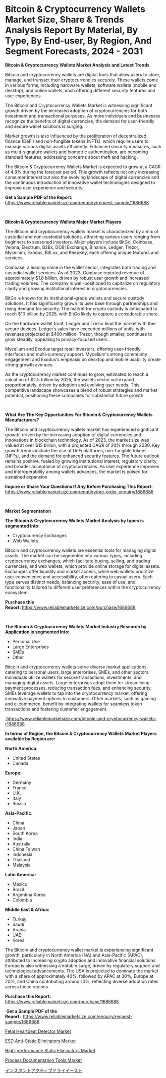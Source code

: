 <p><h1>Bitcoin & Cryptocurrency Wallets Market Size, Share & Trends Analysis Report By Material, By Type, By End-user, By Region, And Segment Forecasts, 2024 - 2031</h1></p><p><strong>Bitcoin & Cryptocurrency Wallets Market Analysis and Latest Trends</strong></p>
<p><p>Bitcoin and cryptocurrency wallets are digital tools that allow users to store, manage, and transact their cryptocurrencies securely. These wallets come in various forms, including hardware wallets, software wallets (mobile and desktop), and online wallets, each offering different security features and user experiences. </p><p>The Bitcoin and Cryptocurrency Wallets Market is witnessing significant growth driven by the increased adoption of cryptocurrencies for both investment and transactional purposes. As more individuals and businesses recognize the benefits of digital currencies, the demand for user-friendly and secure wallet solutions is surging. </p><p>Market growth is also influenced by the proliferation of decentralized finance (DeFi) and non-fungible tokens (NFTs), which require users to manage various digital assets efficiently. Enhanced security measures, such as multi-signature wallets and biometric authentication, are becoming standard features, addressing concerns about theft and hacking.</p><p>The Bitcoin & Cryptocurrency Wallets Market is expected to grow at a CAGR of 4.8% during the forecast period. This growth reflects not only increasing consumer interest but also the evolving landscape of digital currencies and the continuous introduction of innovative wallet technologies designed to improve user experience and security.</p></p>
<p><strong>Get a Sample PDF of the Report:&nbsp;</strong> <a href="https://www.reliablemarketsize.com/enquiry/request-sample/1686688?utm_campaign=1105&utm_medium=2&utm_source=Github&utm_content=ia&utm_term=16102024&utm_id=bitcoin-cryptocurrency-wallets">https://www.reliablemarketsize.com/enquiry/request-sample/1686688</a></p>
<p>&nbsp;</p>
<p><strong>Bitcoin & Cryptocurrency Wallets Major Market Players</strong></p>
<p><p>The Bitcoin and cryptocurrency wallets market is characterized by a mix of custodial and non-custodial solutions, attracting various users ranging from beginners to seasoned investors. Major players include BitGo, Coinbase, Velona, Electrum, B2Bx, DOBI Exchange, Binance, Ledger, Trezor, Mycelium, Exodus, BitLox, and KeepKey, each offering unique features and services.</p><p>Coinbase, a leading name in the wallet sector, integrates both trading and custodial wallet services. As of 2023, Coinbase reported revenue of approximately $1.8 billion, driven by robust user growth and increased trading volumes. The company is well-positioned to capitalize on regulatory clarity and growing institutional interest in cryptocurrencies.</p><p>BitGo is known for its institutional-grade wallets and secure custody solutions. It has significantly grown its user base through partnerships and rising demand for security. The market for crypto custody is anticipated to reach $10 billion by 2025, with BitGo likely to capture a considerable share.</p><p>On the hardware wallet front, Ledger and Trezor lead the market with their secure devices. Ledger’s sales have exceeded millions of units, with revenues projected at $400 million. Trezor, though smaller, continues to grow steadily, appealing to privacy-focused users.</p><p>Mycelium and Exodus target retail investors, offering user-friendly interfaces and multi-currency support. Mycelium's strong community engagement and Exodus's emphasis on desktop and mobile usability create strong growth avenues.</p><p>As the cryptocurrency market continues to grow, estimated to reach a valuation of $2.5 trillion by 2025, the wallets sector will expand proportionately, driven by adoption and evolving user needs. This competitive landscape showcases a blend of robust strategies and market potential, positioning these companies for substantial future growth.</p></p>
<p>&nbsp;</p>
<p><strong>What Are The Key Opportunities For Bitcoin & Cryptocurrency Wallets Manufacturers?</strong></p>
<p><p>The Bitcoin and cryptocurrency wallets market has experienced significant growth, driven by the increasing adoption of digital currencies and innovations in blockchain technology. As of 2023, the market size was valued at over $15 billion, with a projected CAGR of 20% through 2030. Key growth trends include the rise of DeFi platforms, non-fungible tokens (NFTs), and the demand for enhanced security features. The future outlook remains positive, fueled by growing institutional interest, regulatory clarity, and broader acceptance of cryptocurrencies. As user experience improves and interoperability among wallets advances, the market is poised for sustained expansion.</p></p>
<p><strong>Inquire or Share Your Questions If Any Before Purchasing This Report:</strong> <a href="https://www.reliablemarketsize.com/enquiry/pre-order-enquiry/1686688?utm_campaign=1105&utm_medium=2&utm_source=Github&utm_content=ia&utm_term=16102024&utm_id=bitcoin-cryptocurrency-wallets">https://www.reliablemarketsize.com/enquiry/pre-order-enquiry/1686688</a></p>
<p>&nbsp;</p>
<p><strong>Market Segmentation</strong></p>
<p><strong>The Bitcoin & Cryptocurrency Wallets Market Analysis by types is segmented into:</strong></p>
<p><ul><li>Cryptocurency Exchanges</li><li>Web Wallets</li></ul></p>
<p><p>Bitcoin and cryptocurrency wallets are essential tools for managing digital assets. The market can be segmented into various types, including cryptocurrency exchanges, which facilitate buying, selling, and trading currencies, and web wallets, which provide online storage for digital assets. Exchanges offer liquidity and market access, while web wallets prioritize user convenience and accessibility, often catering to casual users. Each type serves distinct needs, balancing security, ease of use, and functionality tailored to different user preferences within the cryptocurrency ecosystem.</p></p>
<p><strong>Purchase this Report:&nbsp;</strong><a href="https://www.reliablemarketsize.com/purchase/1686688?utm_campaign=1105&utm_medium=2&utm_source=Github&utm_content=ia&utm_term=16102024&utm_id=bitcoin-cryptocurrency-wallets">https://www.reliablemarketsize.com/purchase/1686688</a></p>
<p>&nbsp;</p>
<p><strong>The Bitcoin & Cryptocurrency Wallets Market Industry Research by Application is segmented into:</strong></p>
<p><ul><li>Personal Use</li><li>Large Enterprises</li><li>SMEs</li><li>Other</li></ul></p>
<p><p>Bitcoin and cryptocurrency wallets serve diverse market applications, catering to personal users, large enterprises, SMEs, and other sectors. Individuals utilize wallets for secure transactions, investments, and managing digital assets. Large enterprises adopt them for streamlining payment processes, reducing transaction fees, and enhancing security. SMEs leverage wallets to tap into the cryptocurrency market, offering innovative payment options to customers. Other markets, such as gaming and e-commerce, benefit by integrating wallets for seamless token transactions and fostering customer engagement.</p></p>
<p><a href="https://www.reliablemarketsize.com/bitcoin-and-cryptocurrency-wallets-r1686688?utm_campaign=1105&utm_medium=2&utm_source=Github&utm_content=ia&utm_term=16102024&utm_id=bitcoin-cryptocurrency-wallets">&nbsp;https://www.reliablemarketsize.com/bitcoin-and-cryptocurrency-wallets-r1686688</a></p>
<p><strong>In terms of Region, the Bitcoin & Cryptocurrency Wallets Market Players available by Region are:</strong></p>
<p>
    <p> <strong> North America: </strong>
        <ul>
            <li>United States</li>
            <li>Canada</li>
        </ul>
        </p> 
    <p> <strong> Europe: </strong>
        <ul>
            <li>Germany</li>
            <li>France</li>
            <li>U.K.</li>
            <li>Italy</li>
            <li>Russia</li>
        </ul>
        </p> 
    <p> <strong> Asia-Pacific: </strong>
        <ul>
            <li>China</li>
            <li>Japan</li>
            <li>South Korea</li>
            <li>India</li>
            <li>Australia</li>
            <li>China Taiwan</li>
            <li>Indonesia</li>
            <li>Thailand</li>
            <li>Malaysia</li>
        </ul>
        </p> 
    <p> <strong> Latin America: </strong>
        <ul>
            <li>Mexico</li>
            <li>Brazil</li>
            <li>Argentina Korea</li>
            <li>Colombia</li>
        </ul>
        </p> 
    <p> <strong> Middle East & Africa: </strong>
        <ul>
            <li>Turkey</li>
            <li>Saudi</li>
            <li>Arabia</li>
            <li>UAE</li>
            <li>Korea</li>
        </ul>
    </p>
    </p>
<p><p>The Bitcoin and cryptocurrency wallet market is experiencing significant growth, particularly in North America (NA) and Asia-Pacific (APAC), attributed to increasing crypto adoption and innovative financial solutions. Europe is also witnessing a notable surge, driven by regulatory support and technological advancements. The USA is projected to dominate the market with a share of approximately 40%, followed by APAC at 30%, Europe at 20%, and China contributing around 10%, reflecting diverse adoption rates across these regions.</p></p>
<p><strong>Purchase this Report: </strong><a href="https://www.reliablemarketsize.com/purchase/1686688?utm_campaign=1105&utm_medium=2&utm_source=Github&utm_content=ia&utm_term=16102024&utm_id=bitcoin-cryptocurrency-wallets">https://www.reliablemarketsize.com/purchase/1686688</a></p>
<p>&nbsp;<strong>Get a Sample PDF of the Report:&nbsp;&nbsp;</strong><a href="https://www.reliablemarketsize.com/enquiry/request-sample/1686688?utm_campaign=1105&utm_medium=2&utm_source=Github&utm_content=ia&utm_term=16102024&utm_id=bitcoin-cryptocurrency-wallets">https://www.reliablemarketsize.com/enquiry/request-sample/1686688</a></p>
<p><strong></strong></p>
<p><p><a href="https://github.com/marcouhbmammoc/Market-Research-Report-List-1/blob/main/fetal-heartbeat-detector-market.md?utm_campaign=1105&utm_medium=2&utm_source=Github&utm_content=ia&utm_term=16102024&utm_id=bitcoin-cryptocurrency-wallets">Fetal Heartbeat Detector Market</a></p><p><a href="https://www.linkedin.com/pulse/trends-global-esd-anti-static-eliminators-market-forecast-analysis-2cfif?utm_campaign=1105&utm_medium=2&utm_source=Github&utm_content=ia&utm_term=16102024&utm_id=bitcoin-cryptocurrency-wallets">ESD Anti-Static Eliminators Market</a></p><p><a href="https://www.linkedin.com/pulse/high-performance-static-eliminators-market-research-report-2024-obyjf?utm_campaign=1105&utm_medium=2&utm_source=Github&utm_content=ia&utm_term=16102024&utm_id=bitcoin-cryptocurrency-wallets">High-performance Static Eliminators Market</a></p><p><a href="https://github.com/judesaxav/Market-Research-Report-List-1/blob/main/process-documentation-tools-market.md?utm_campaign=1105&utm_medium=2&utm_source=Github&utm_content=ia&utm_term=16102024&utm_id=bitcoin-cryptocurrency-wallets">Process Documentation Tools Market</a></p><p><a href="https://github.com/lababdou/Market-Research-Report-List-6/blob/main/613613618401.md?utm_campaign=1105&utm_medium=2&utm_source=Github&utm_content=ia&utm_term=16102024&utm_id=bitcoin-cryptocurrency-wallets">インスタントアクティブドライイースト</a></p></p>